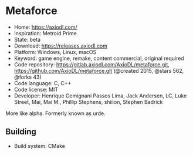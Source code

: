 # Metaforce

- Home: https://axiodl.com/
- Inspiration: Metroid Prime
- State: beta
- Download: https://releases.axiodl.com
- Platform: Windows, Linux, macOS
- Keyword: game engine, remake, content commercial, original required
- Code repository: https://gitlab.axiodl.com/AxioDL/metaforce.git, https://github.com/AxioDL/metaforce.git (@created 2015, @stars 562, @forks 43)
- Code language: C, C++
- Code license: MIT
- Developer: Henrique Gemignani Passos Lima, Jack Andersen, LC, Luke Street, Mai, Mai M., Phillip Stephens, shiiion, Stephen Badrick

More like alpha. Formerly known as urde.

## Building

- Build system: CMake
